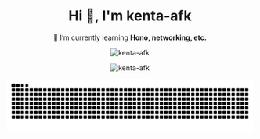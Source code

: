 <h1 align="center">Hi 👋, I'm kenta-afk</h1>
<p align="center">🌱 I’m currently learning <strong>Hono, networking, etc.</strong></p>


<p align="center">
  <img src="https://github-readme-stats.vercel.app/api/top-langs?username=kenta-afk&show_icons=true&locale=en&layout=compact&hide=html,css,blade,vue" alt="kenta-afk" />
</p>

<p align="center">
  <img src="https://github-readme-stats.vercel.app/api?username=kenta-afk&show_icons=true&locale=en" alt="kenta-afk" />
</p>


<picture>
  <source media="(prefers-color-scheme: dark)" srcset="https://raw.githubusercontent.com/kenta-afk/kenta-afk/output/github-contribution-grid-snake-dark.svg">
  <source media="(prefers-color-scheme: light)" srcset="https://raw.githubusercontent.com/kenta-afk/kenta-afk/output/github-contribution-grid-snake.svg">
  <img alt="github contribution grid snake animation" src="https://raw.githubusercontent.com/kenta-afk/kenta-afk/output/github-contribution-grid-snake.svg">
</picture>



